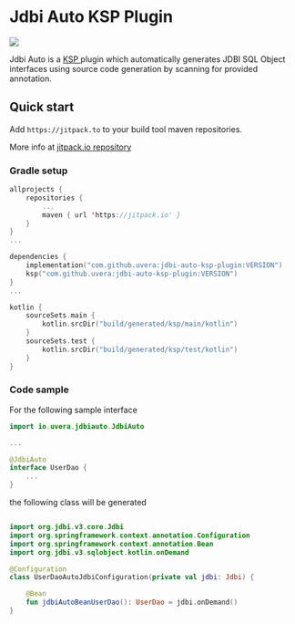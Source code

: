 # Jdbi Auto KSP Plugin

[![](https://jitpack.io/v/uvera/jdbi-auto-ksp-plugin.svg)](https://jitpack.io/#uvera/jdbi-auto-ksp-plugin)

Jdbi Auto is a [ KSP ](https://github.com/google/ksp) plugin which automatically generates JDBI SQL Object interfaces using source
code generation by scanning for provided annotation.

## Quick start

Add `https://jitpack.to` to your build tool maven repositories.

More info at [ jitpack.io repository ](https://jitpack.io/#uvera/jdbi-auto-ksp-plugin)

### Gradle setup

```kotlin
allprojects {
    repositories {
        ...
        maven { url 'https://jitpack.io' }
    }
}
...

dependencies {
    implementation("com.github.uvera:jdbi-auto-ksp-plugin:VERSION")
    ksp("com.github.uvera:jdbi-auto-ksp-plugin:VERSION")
}
...

kotlin {
    sourceSets.main {
        kotlin.srcDir("build/generated/ksp/main/kotlin")
    }
    sourceSets.test {
        kotlin.srcDir("build/generated/ksp/test/kotlin")
    }
}
```

### Code sample

For the following sample interface

```kotlin
import io.uvera.jdbiauto.JdbiAuto

...

@JdbiAuto
interface UserDao {
    ...
}
```

the following class will be generated

```kotlin

import org.jdbi.v3.core.Jdbi
import org.springframework.context.annotation.Configuration
import org.springframework.context.annotation.Bean
import org.jdbi.v3.sqlobject.kotlin.onDemand

@Configuration
class UserDaoAutoJdbiConfiguration(private val jdbi: Jdbi) {

    @Bean
    fun jdbiAutoBeanUserDao(): UserDao = jdbi.onDemand()
}
```
